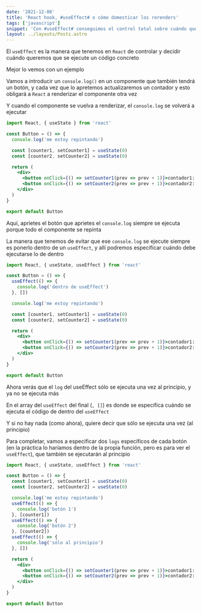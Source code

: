 ```yaml
---
date: '2021-12-08'
title: 'React hook, #useEffect# o cómo domesticar los rerenders'
tags: ['javascript']
snippet: 'Con #useEffect# conseguimos el control total sobre cuándo queremos que se ejecute un código concreto, independendientemente de las veces que nuestro componente se vuelva a renderizar'
layout: ../layouts/Posts.astro
---
```


El `useEffect` es la manera que tenemos en `React` de controlar y decidir cuándo queremos que se ejecute un código concreto

Mejor lo vemos con un ejemplo

Vamos a introducir un `console.log()` en un componente que también tendrá un botón, y cada vez que lo apretemos actualizaremos un contador y esto obligará a `React` a renderizar el componente otra vez

Y cuando el componente se vuelva a renderizar, el `console.log` se volverá a ejecutar

```jsx
import React, { useState } from 'react'

const Button = () => {
  console.log('me estoy repintando')

  const [counter1, setCounter1] = useState(0)
  const [counter2, setCounter2] = useState(0)

  return (
    <div>
      <button onClick={() => setCounter1(prev => prev + 1)}>contador1: {counter1}</button>
      <button onClick={() => setCounter2(prev => prev + 1)}>contador2: {counter2}</button>
    </div>
  )
}

export default Button
```

Aquí, aprietes el botón que aprietes el `console.log` siempre se ejecuta porque todo el componente se repinta

La manera que tenemos de evitar que ese `console.log` se ejecute siempre es ponerlo dentro de un `useEffect`, y allí podremos especificar cuándo debe ejecutarse lo de dentro

```jsx
import React, { useState, useEffect } from 'react'

const Button = () => {
  useEffect(() => {
    console.log('dentro de useEffect')
  }, [])

  console.log('me estoy repintando')

  const [counter1, setCounter1] = useState(0)
  const [counter2, setCounter2] = useState(0)

  return (
    <div>
      <button onClick={() => setCounter1(prev => prev + 1)}>contador1: {counter1}</button>
      <button onClick={() => setCounter2(prev => prev + 1)}>contador2: {counter2}</button>
    </div>
  )
}

export default Button
```

Ahora verás que el `log` del useEffect sólo se ejecuta una vez al principio, y ya no se ejecuta más

En el array del `useEffect` del final (`, []`) es donde se especifica cuándo se ejecuta el código de dentro del `useEffect`

Y si no hay nada (como ahora), quiere decir que sólo se ejecuta una vez (al principio)

Para completar, vamos a especificar dos `logs` específicos de cada botón (en la práctica lo haríamos dentro de la propia función, pero es para ver el `useEffect`), que también se ejecutarán al principio

```jsx
import React, { useState, useEffect } from 'react'

const Button = () => {
  const [counter1, setCounter1] = useState(0)
  const [counter2, setCounter2] = useState(0)

  console.log('me estoy repintando')
  useEffect(() => {
    console.log('botón 1')
  }, [counter1])
  useEffect(() => {
    console.log('botón 2')
  }, [counter2])
  useEffect(() => {
    console.log('sólo al principio')
  }, [])

  return (
    <div>
      <button onClick={() => setCounter1(prev => prev + 1)}>contador1: {counter1}</button>
      <button onClick={() => setCounter2(prev => prev + 1)}>contador2: {counter2}</button>
    </div>
  )
}

export default Button
```
